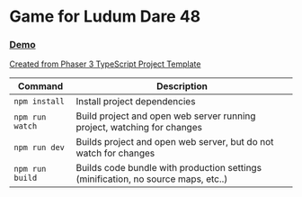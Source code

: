# Game for Ludum Dare 48
### [Demo](https://rndd.github.io/ludum-dare48/)

[Created from Phaser 3 TypeScript Project Template](https://github.com/photonstorm/phaser3-typescript-project-template)



| Command | Description |
|---------|-------------|
| `npm install` | Install project dependencies |
| `npm run watch` | Build project and open web server running project, watching for changes |
| `npm run dev` | Builds project and open web server, but do not watch for changes |
| `npm run build` | Builds code bundle with production settings (minification, no source maps, etc..) |
